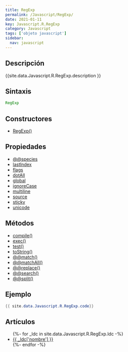 ```yaml
---
title: RegExp
permalink: /Javascript/RegExp/
date: 2021-01-11
key: Javascript.R.RegExp
category: Javascript
tags: ['objeto javascript']
sidebar: 
  nav: javascript
---
```


## Descripción
{{site.data.Javascript.R.RegExp.description }}

## Sintaxis
~~~javascript
RegExp
~~~

## Constructores
* [RegExp()](/Javascript/RegExp/RegExp/)

## Propiedades
* [@@species](/Javascript/RegExp/@@species/)
* [lastIndex](/Javascript/RegExp/lastIndex/)
* [flags](/Javascript/RegExp/flags/)
* [dotAll](/Javascript/RegExp/dotAll/)
* [global](/Javascript/RegExp/global/)
* [ignoreCase](/Javascript/RegExp/ignoreCase/)
* [multiline](/Javascript/RegExp/multiline/)
* [source](/Javascript/RegExp/source/)
* [sticky](/Javascript/RegExp/sticky/)
* [unicode](/Javascript/RegExp/unicode/)

## Métodos
* [compile()](/Javascript/RegExp/compile/)
* [exec()](/Javascript/RegExp/exec/)
* [test()](/Javascript/RegExp/test/)
* [toString()](/Javascript/RegExp/toString/)
* [@@match()](/Javascript/RegExp/@@match/)
* [@@matchAll()](/Javascript/RegExp/@@matchAll/)
* [@@replace()](/Javascript/RegExp/@@replace/)
* [@@search()](/Javascript/RegExp/@@search/)
* [@@split()](/Javascript/RegExp/@@split/)

## Ejemplo
~~~java
{{ site.data.Javascript.R.RegExp.code}}
~~~

## Artículos
<ul>
{%- for _ldc in site.data.Javascript.R.RegExp.ldc -%}
   <li>
       <a href="{{_ldc['url'] }}">{{ _ldc['nombre'] }}</a>
   </li>
{%- endfor -%}
</ul>
